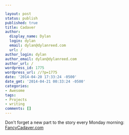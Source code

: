 ```yaml
---

layout: post
status: publish
published: true
title: Cadaver
author:
  display_name: Dylan
  login: dylan
  email: dylan@dylanreed.com
  url: /
author_login: dylan
author_email: dylan@dylanreed.com
author_url: /
wordpress_id: 1775
wordpress_url: //?p=1775
date: '2014-04-20 17:33:24 -0500'
date_gmt: '2014-04-21 00:33:24 -0500'
categories:
- Awesome
tags:
- Projects
- writing
comments: []
---
```


Don't forget a new part to the story every Monday morning: [FancyCadaver.com][1]

   [1]: http://fancycadaver.com

